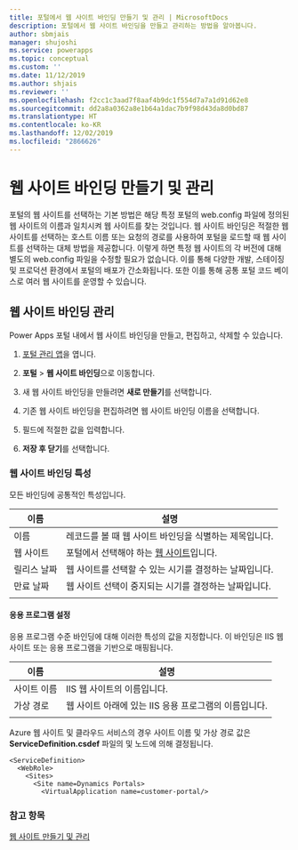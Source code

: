 ```yaml
---
title: 포털에서 웹 사이트 바인딩 만들기 및 관리 | MicrosoftDocs
description: 포털에서 웹 사이트 바인딩을 만들고 관리하는 방법을 알아봅니다.
author: sbmjais
manager: shujoshi
ms.service: powerapps
ms.topic: conceptual
ms.custom: ''
ms.date: 11/12/2019
ms.author: shjais
ms.reviewer: ''
ms.openlocfilehash: f2cc1c3aad7f8aaf4b9dc1f554d7a7a1d91d62e8
ms.sourcegitcommit: dd2a8a0362a8e1b64a1dac7b9f98d43da8d0bd87
ms.translationtype: HT
ms.contentlocale: ko-KR
ms.lasthandoff: 12/02/2019
ms.locfileid: "2866626"
---
```

# <a name="create-and-manage-website-bindings"></a>웹 사이트 바인딩 만들기 및 관리

포털의 웹 사이트를 선택하는 기본 방법은 해당 특정 포털의 web.config 파일에 정의된 웹 사이트의 이름과 일치시켜 웹 사이트를 찾는 것입니다. 웹 사이트 바인딩은 적절한 웹 사이트를 선택하는 호스트 이름 또는 요청의 경로를 사용하여 포털을 로드할 때 웹 사이트를 선택하는 대체 방법을 제공합니다. 이렇게 하면 특정 웹 사이트의 각 버전에 대해 별도의 web.config 파일을 수정할 필요가 없습니다. 이를 통해 다양한 개발, 스테이징 및 프로덕션 환경에서 포털의 배포가 간소화됩니다. 또한 이를 통해 공통 포털 코드 베이스로 여러 웹 사이트를 운영할 수 있습니다.

## <a name="manage-website-bindings"></a>웹 사이트 바인딩 관리

Power Apps 포털 내에서 웹 사이트 바인딩을 만들고, 편집하고, 삭제할 수 있습니다. 

1. [포털 관리 앱](configure-portal.md)을 엽니다.

2. **포털** > **웹 사이트 바인딩**으로 이동합니다.

3. 새 웹 사이트 바인딩을 만들려면 **새로 만들기**를 선택합니다.

4. 기존 웹 사이트 바인딩을 편집하려면 웹 사이트 바인딩 이름을 선택합니다.

5. 필드에 적절한 값을 입력합니다.

6. **저장 후 닫기**를 선택합니다.

### <a name="website-binding-attributes"></a>웹 사이트 바인딩 특성

모든 바인딩에 공통적인 특성입니다.

|이름|설명|
|-----|----------|
|이름| 레코드를 볼 때 웹 사이트 바인딩을 식별하는 제목입니다.|
|웹 사이트|포털에서 선택해야 하는 [웹 사이트](websites.md)입니다.|
|릴리스 날짜|웹 사이트를 선택할 수 있는 시기를 결정하는 날짜입니다.|
|만료 날짜|웹 사이트 선택이 중지되는 시기를 결정하는 날짜입니다.|
|||

#### <a name="application-settings"></a>응용 프로그램 설정

응용 프로그램 수준 바인딩에 대해 이러한 특성의 값을 지정합니다. 이 바인딩은 IIS 웹 사이트 또는 응용 프로그램을 기반으로 매핑됩니다.

|이름|설명|
|-----|----------|
|사이트 이름|IIS 웹 사이트의 이름입니다.|
|가상 경로|웹 사이트 아래에 있는 IIS 응용 프로그램의 이름입니다.|
|||

Azure 웹 사이트 및 클라우드 서비스의 경우 사이트 이름 및 가상 경로 값은 **ServiceDefinition.csdef** 파일의 <Site> 및 <VirtualApplication> 노드에 의해 결정됩니다.

```
<ServiceDefinition>
  <WebRole>
    <Sites>
      <Site name=Dynamics Portals>
        <VirtualApplication name=customer-portal/>
```

### <a name="see-also"></a>참고 항목
[웹 사이트 만들기 및 관리](websites.md)
